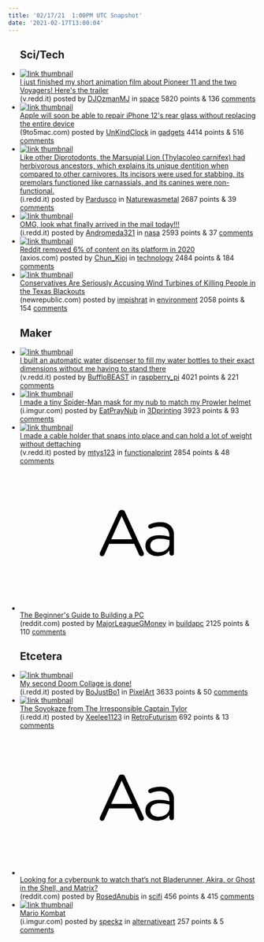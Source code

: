 ```yaml
---
title: '02/17/21  1:00PM UTC Snapshot'
date: '2021-02-17T13:00:04'
---
```

<ul>
<h2>Sci/Tech</h2>

<li><a href='https://v.redd.it/puggfwuwvvh61'><img src='https://b.thumbs.redditmedia.com/3fepTeJDFevHRfVDJiZdg-4Jve191idxu4npog2Vg_A.jpg' alt='link thumbnail'></a><div><div class='linkTitle'><a href='https://v.redd.it/puggfwuwvvh61'>I just finished my short animation film about Pioneer 11 and the two Voyagers! Here's the trailer</a></div>(v.redd.it) posted by <a href='https://www.reddit.com/user/DJOzmanMJ'>DJOzmanMJ</a> in <a href='https://www.reddit.com/r/space'>space</a> 5820 points & 136 <a href='https://www.reddit.com/r/space/comments/llake7/i_just_finished_my_short_animation_film_about/'>comments</a></div></li>

<li><a href='https://9to5mac.com/2021/02/16/apple-will-soon-be-able-to-repair-iphone-12s-rear-glass-without-replacing-the-entire-device/'><img src='https://b.thumbs.redditmedia.com/9dEPTjbts46iw2mrGqLWX1kZAd4TWkPnhpwahYAqkog.jpg' alt='link thumbnail'></a><div><div class='linkTitle'><a href='https://9to5mac.com/2021/02/16/apple-will-soon-be-able-to-repair-iphone-12s-rear-glass-without-replacing-the-entire-device/'>Apple will soon be able to repair iPhone 12's rear glass without replacing the entire device</a></div>(9to5mac.com) posted by <a href='https://www.reddit.com/user/UnKindClock'>UnKindClock</a> in <a href='https://www.reddit.com/r/gadgets'>gadgets</a> 4414 points & 516 <a href='https://www.reddit.com/r/gadgets/comments/llib0i/apple_will_soon_be_able_to_repair_iphone_12s_rear/'>comments</a></div></li>

<li><a href='https://i.redd.it/ks5hnptasuh61.jpg'><img src='https://b.thumbs.redditmedia.com/s02CGk1DrIB5F3sfEcHd9aCPYStr43fNf7YK3tiSz1g.jpg' alt='link thumbnail'></a><div><div class='linkTitle'><a href='https://i.redd.it/ks5hnptasuh61.jpg'>Like other Diprotodonts, the Marsupial Lion (Thylacoleo carnifex) had herbivorous ancestors, which explains its unique dentition when compared to other carnivores. Its incisors were used for stabbing, its premolars functioned like carnassials, and its canines were non-functional.</a></div>(i.redd.it) posted by <a href='https://www.reddit.com/user/Pardusco'>Pardusco</a> in <a href='https://www.reddit.com/r/Naturewasmetal'>Naturewasmetal</a> 2687 points & 39 <a href='https://www.reddit.com/r/Naturewasmetal/comments/ll5mxv/like_other_diprotodonts_the_marsupial_lion/'>comments</a></div></li>

<li><a href='https://i.redd.it/se9q0e26wvh61.jpg'><img src='https://b.thumbs.redditmedia.com/toUqrwZr4CZyqRcGWQhK_KIswm3hqz8oENbrBuAwSAs.jpg' alt='link thumbnail'></a><div><div class='linkTitle'><a href='https://i.redd.it/se9q0e26wvh61.jpg'>OMG, look what finally arrived in the mail today!!!</a></div>(i.redd.it) posted by <a href='https://www.reddit.com/user/Andromeda321'>Andromeda321</a> in <a href='https://www.reddit.com/r/nasa'>nasa</a> 2593 points & 37 <a href='https://www.reddit.com/r/nasa/comments/llad2e/omg_look_what_finally_arrived_in_the_mail_today/'>comments</a></div></li>

<li><a href='https://www.axios.com/reddit-content-removal-2020-b0365610-932c-4c10-b2c6-2d9111fbcf1a.html'><img src='https://b.thumbs.redditmedia.com/7Wr09kMT76oZNqRG1rrA-PdUhtBsvHZGizBCG7CAfvU.jpg' alt='link thumbnail'></a><div><div class='linkTitle'><a href='https://www.axios.com/reddit-content-removal-2020-b0365610-932c-4c10-b2c6-2d9111fbcf1a.html'>Reddit removed 6% of content on its platform in 2020</a></div>(axios.com) posted by <a href='https://www.reddit.com/user/Chun_Kioj'>Chun_Kioj</a> in <a href='https://www.reddit.com/r/technology'>technology</a> 2484 points & 184 <a href='https://www.reddit.com/r/technology/comments/lll94g/reddit_removed_6_of_content_on_its_platform_in/'>comments</a></div></li>

<li><a href='https://newrepublic.com/article/161386/conservatives-wind-turbines-killing-people-texas-blackouts'><img src='https://b.thumbs.redditmedia.com/79ob6GZtxp6q4MgrtSZbgf5LckninVcf-1tAXgGnoFg.jpg' alt='link thumbnail'></a><div><div class='linkTitle'><a href='https://newrepublic.com/article/161386/conservatives-wind-turbines-killing-people-texas-blackouts'>Conservatives Are Seriously Accusing Wind Turbines of Killing People in the Texas Blackouts</a></div>(newrepublic.com) posted by <a href='https://www.reddit.com/user/impishrat'>impishrat</a> in <a href='https://www.reddit.com/r/environment'>environment</a> 2058 points & 154 <a href='https://www.reddit.com/r/environment/comments/lldfnw/conservatives_are_seriously_accusing_wind/'>comments</a></div></li>

<h2>Maker</h2>

<li><a href='https://v.redd.it/hxqyvovvfxh61'><img src='https://b.thumbs.redditmedia.com/Flacs3ofF6d4DMNo78tHa43dWtomHSeJb5KYGiq8wkk.jpg' alt='link thumbnail'></a><div><div class='linkTitle'><a href='https://v.redd.it/hxqyvovvfxh61'>I built an automatic water dispenser to fill my water bottles to their exact dimensions without me having to stand there</a></div>(v.redd.it) posted by <a href='https://www.reddit.com/user/BuffloBEAST'>BuffloBEAST</a> in <a href='https://www.reddit.com/r/raspberry_pi'>raspberry_pi</a> 4021 points & 221 <a href='https://www.reddit.com/r/raspberry_pi/comments/llgzqs/i_built_an_automatic_water_dispenser_to_fill_my/'>comments</a></div></li>

<li><a href='https://i.imgur.com/6VjPQQo.gifv'><img src='https://a.thumbs.redditmedia.com/RWFi364sd3tsBHa23N2-v7u9tptGqoMlM1CdqgnJV_8.jpg' alt='link thumbnail'></a><div><div class='linkTitle'><a href='https://i.imgur.com/6VjPQQo.gifv'>I made a tiny Spider-Man mask for my nub to match my Prowler helmet</a></div>(i.imgur.com) posted by <a href='https://www.reddit.com/user/EatPrayNub'>EatPrayNub</a> in <a href='https://www.reddit.com/r/3Dprinting'>3Dprinting</a> 3923 points & 93 <a href='https://www.reddit.com/r/3Dprinting/comments/lleq5b/i_made_a_tiny_spiderman_mask_for_my_nub_to_match/'>comments</a></div></li>

<li><a href='https://v.redd.it/4v0prhesyvh61'><img src='https://b.thumbs.redditmedia.com/8gHawFLUrK4VWeWewJsJRzRMim5ND3OTFS2Ef2DOBUk.jpg' alt='link thumbnail'></a><div><div class='linkTitle'><a href='https://v.redd.it/4v0prhesyvh61'>I made a cable holder that snaps into place and can hold a lot of weight without dettaching</a></div>(v.redd.it) posted by <a href='https://www.reddit.com/user/mtys123'>mtys123</a> in <a href='https://www.reddit.com/r/functionalprint'>functionalprint</a> 2854 points & 48 <a href='https://www.reddit.com/r/functionalprint/comments/llapa1/i_made_a_cable_holder_that_snaps_into_place_and/'>comments</a></div></li>

<li><a href='https://www.reddit.com/r/buildapc/comments/llhqj5/the_beginners_guide_to_building_a_pc/'><svg version='1.1' viewBox='-34 -12 104 64' preserveAspectRatio='xMidYMid slice' xmlns='http://www.w3.org/2000/svg' xmlns:xlink='http://www.w3.org/1999/xlink'>
    <title>text link thumbnail</title>
    <path d='M12.19,8.84a1.45,1.45,0,0,0-1.4-1h-.12a1.46,1.46,0,0,0-1.42,1L1.14,26.56a1.29,1.29,0,0,0-.14.59,1,1,0,0,0,1,1,1.12,1.12,0,0,0,1.08-.77l2.08-4.65h11l2.08,4.59a1.24,1.24,0,0,0,1.12.83,1.08,1.08,0,0,0,1.08-1.08,1.64,1.64,0,0,0-.14-.57ZM6.08,20.71l4.59-10.22,4.6,10.22Z'>
    </path>
    <path d='M32.24,14.78A6.35,6.35,0,0,0,27.6,13.2a11.36,11.36,0,0,0-4.7,1,1,1,0,0,0-.58.89,1,1,0,0,0,.94.92,1.23,1.23,0,0,0,.39-.08,8.87,8.87,0,0,1,3.72-.81c2.7,0,4.28,1.33,4.28,3.92v.5a15.29,15.29,0,0,0-4.42-.61c-3.64,0-6.14,1.61-6.14,4.64v.05c0,2.95,2.7,4.48,5.37,4.48a6.29,6.29,0,0,0,5.19-2.48V26.9a1,1,0,0,0,1,1,1,1,0,0,0,1-1.06V19A5.71,5.71,0,0,0,32.24,14.78Zm-.56,7.7c0,2.28-2.17,3.89-4.81,3.89-1.94,0-3.61-1.06-3.61-2.86v-.06c0-1.8,1.5-3,4.2-3a15.2,15.2,0,0,1,4.22.61Z'>
    </path>
    </svg></a><div><div class='linkTitle'><a href='https://www.reddit.com/r/buildapc/comments/llhqj5/the_beginners_guide_to_building_a_pc/'>The Beginner's Guide to Building a PC</a></div>(reddit.com) posted by <a href='https://www.reddit.com/user/MajorLeagueGMoney'>MajorLeagueGMoney</a> in <a href='https://www.reddit.com/r/buildapc'>buildapc</a> 2125 points & 110 <a href='https://www.reddit.com/r/buildapc/comments/llhqj5/the_beginners_guide_to_building_a_pc/'>comments</a></div></li>

<h2>Etcetera</h2>

<li><a href='https://i.redd.it/uq29bk9nkvh61.png'><img src='https://b.thumbs.redditmedia.com/MyejwO67h_bNXDIMKGlI44_gEc5veOdcLVSe5QM487o.jpg' alt='link thumbnail'></a><div><div class='linkTitle'><a href='https://i.redd.it/uq29bk9nkvh61.png'>My second Doom Collage is done!</a></div>(i.redd.it) posted by <a href='https://www.reddit.com/user/BoJustBo1'>BoJustBo1</a> in <a href='https://www.reddit.com/r/PixelArt'>PixelArt</a> 3633 points & 50 <a href='https://www.reddit.com/r/PixelArt/comments/ll8y3t/my_second_doom_collage_is_done/'>comments</a></div></li>

<li><a href='https://i.redd.it/8ksbiif14zh61.jpg'><img src='https://a.thumbs.redditmedia.com/Tzc3DMN2-BhrbJo2xcrkn00KScs9lEDdSQxk7vGh748.jpg' alt='link thumbnail'></a><div><div class='linkTitle'><a href='https://i.redd.it/8ksbiif14zh61.jpg'>The Soyokaze from The Irresponsible Captain Tylor</a></div>(i.redd.it) posted by <a href='https://www.reddit.com/user/Xeelee1123'>Xeelee1123</a> in <a href='https://www.reddit.com/r/RetroFuturism'>RetroFuturism</a> 692 points & 13 <a href='https://www.reddit.com/r/RetroFuturism/comments/llmzlp/the_soyokaze_from_the_irresponsible_captain_tylor/'>comments</a></div></li>

<li><a href='https://www.reddit.com/r/scifi/comments/llcwou/looking_for_a_cyberpunk_to_watch_thats_not/'><svg version='1.1' viewBox='-34 -12 104 64' preserveAspectRatio='xMidYMid slice' xmlns='http://www.w3.org/2000/svg' xmlns:xlink='http://www.w3.org/1999/xlink'>
    <title>text link thumbnail</title>
    <path d='M12.19,8.84a1.45,1.45,0,0,0-1.4-1h-.12a1.46,1.46,0,0,0-1.42,1L1.14,26.56a1.29,1.29,0,0,0-.14.59,1,1,0,0,0,1,1,1.12,1.12,0,0,0,1.08-.77l2.08-4.65h11l2.08,4.59a1.24,1.24,0,0,0,1.12.83,1.08,1.08,0,0,0,1.08-1.08,1.64,1.64,0,0,0-.14-.57ZM6.08,20.71l4.59-10.22,4.6,10.22Z'>
    </path>
    <path d='M32.24,14.78A6.35,6.35,0,0,0,27.6,13.2a11.36,11.36,0,0,0-4.7,1,1,1,0,0,0-.58.89,1,1,0,0,0,.94.92,1.23,1.23,0,0,0,.39-.08,8.87,8.87,0,0,1,3.72-.81c2.7,0,4.28,1.33,4.28,3.92v.5a15.29,15.29,0,0,0-4.42-.61c-3.64,0-6.14,1.61-6.14,4.64v.05c0,2.95,2.7,4.48,5.37,4.48a6.29,6.29,0,0,0,5.19-2.48V26.9a1,1,0,0,0,1,1,1,1,0,0,0,1-1.06V19A5.71,5.71,0,0,0,32.24,14.78Zm-.56,7.7c0,2.28-2.17,3.89-4.81,3.89-1.94,0-3.61-1.06-3.61-2.86v-.06c0-1.8,1.5-3,4.2-3a15.2,15.2,0,0,1,4.22.61Z'>
    </path>
    </svg></a><div><div class='linkTitle'><a href='https://www.reddit.com/r/scifi/comments/llcwou/looking_for_a_cyberpunk_to_watch_thats_not/'>Looking for a cyberpunk to watch that’s not Bladerunner, Akira, or Ghost in the Shell, and Matrix?</a></div>(reddit.com) posted by <a href='https://www.reddit.com/user/RosedAnubis'>RosedAnubis</a> in <a href='https://www.reddit.com/r/scifi'>scifi</a> 456 points & 415 <a href='https://www.reddit.com/r/scifi/comments/llcwou/looking_for_a_cyberpunk_to_watch_thats_not/'>comments</a></div></li>

<li><a href='https://i.imgur.com/wyzPkQC.jpg'><img src='https://b.thumbs.redditmedia.com/bkG7-nDvELFayRgkbsSz3prAighzTtV-feA1BnWgpzM.jpg' alt='link thumbnail'></a><div><div class='linkTitle'><a href='https://i.imgur.com/wyzPkQC.jpg'>Mario Kombat</a></div>(i.imgur.com) posted by <a href='https://www.reddit.com/user/speckz'>speckz</a> in <a href='https://www.reddit.com/r/alternativeart'>alternativeart</a> 257 points & 5 <a href='https://www.reddit.com/r/alternativeart/comments/ll4rl7/mario_kombat/'>comments</a></div></li>

</ul>
